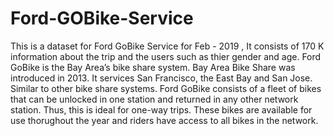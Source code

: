 # Ford-GOBike-Service
This is a dataset for Ford GoBike Service for Feb - 2019 , It consists of 170 K information about the trip and the users such as thier gender and age.
Ford GoBike is the Bay Area’s bike share system. Bay Area Bike Share was introduced in 2013. It services San Francisco, the East Bay and San Jose. Similar to other bike share systems.
Ford GoBike consists of a fleet of bikes that can be unlocked in one station and returned in any other network 
station. Thus, this is ideal for one-way trips. These bikes are available for use thorughout the year and riders have access to all bikes in the network.
